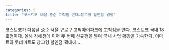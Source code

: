 ```yaml
---
categories: j
title: "코스트코 내달 중순 고척점 연다…창고형 할인점 경쟁"
---
```

코스트코가 다음달 중순 서울 구로구 고척아이파크에 고척점을 연다. 코스트코 국내 18호점이다. 올해 김해점에 이어 두 번째 신규점을 열며 국내 사업 확장을 가속한다. 이마트와 롯데마트도 창고형 할인점 확대에...